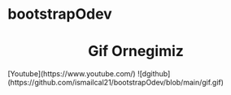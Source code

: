 # bootstrapOdev
<h1 align="center">Gif Ornegimiz</h1>
[Youtube](https://www.youtube.com/)
![dgithub](https://github.com/ismailcal21/bootstrapOdev/blob/main/gif.gif)
